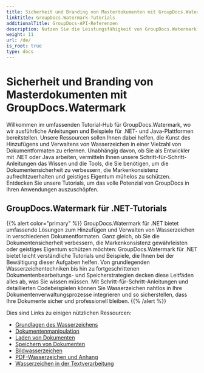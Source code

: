 ```yaml
---
title: Sicherheit und Branding von Masterdokumenten mit GroupDocs.Watermark
linktitle: GroupDocs.Watermark-Tutorials
additionalTitle: GroupDocs-API-Referenzen
description: Nutzen Sie die Leistungsfähigkeit von GroupDocs.Watermark mit unseren .NET- und Java-Tutorials. Beherrschen Sie Wasserzeichentechniken für Dokumentensicherheit und Branding.
weight: 11
url: /de/
is_root: true
type: docs
---
```

# Sicherheit und Branding von Masterdokumenten mit GroupDocs.Watermark


Willkommen im umfassenden Tutorial-Hub für GroupDocs.Watermark, wo wir ausführliche Anleitungen und Beispiele für .NET- und Java-Plattformen bereitstellen. Unsere Ressourcen sollen Ihnen dabei helfen, die Kunst des Hinzufügens und Verwaltens von Wasserzeichen in einer Vielzahl von Dokumentformaten zu erlernen. Unabhängig davon, ob Sie als Entwickler mit .NET oder Java arbeiten, vermitteln Ihnen unsere Schritt-für-Schritt-Anleitungen das Wissen und die Tools, die Sie benötigen, um die Dokumentensicherheit zu verbessern, die Markenkonsistenz aufrechtzuerhalten und geistiges Eigentum mühelos zu schützen. Entdecken Sie unsere Tutorials, um das volle Potenzial von GroupDocs in Ihren Anwendungen auszuschöpfen.


## GroupDocs.Watermark für .NET-Tutorials
{{% alert color="primary" %}}
GroupDocs.Watermark für .NET bietet umfassende Lösungen zum Hinzufügen und Verwalten von Wasserzeichen in verschiedenen Dokumentformaten. Ganz gleich, ob Sie die Dokumentensicherheit verbessern, die Markenkonsistenz gewährleisten oder geistiges Eigentum schützen möchten: GroupDocs.Watermark für .NET bietet leicht verständliche Tutorials und Beispiele, die Ihnen bei der Bewältigung dieser Aufgaben helfen. Von grundlegenden Wasserzeichentechniken bis hin zu fortgeschrittenen Dokumentenbearbeitungs- und Speicherstrategien decken diese Leitfäden alles ab, was Sie wissen müssen. Mit Schritt-für-Schritt-Anleitungen und detaillierten Codebeispielen können Sie Wasserzeichen nahtlos in Ihre Dokumentenverwaltungsprozesse integrieren und so sicherstellen, dass Ihre Dokumente sicher und professionell bleiben.
{{% /alert %}}

Dies sind Links zu einigen nützlichen Ressourcen:
 
- [Grundlagen des Wasserzeichens](./net/watermarking-basics/)
- [Dokumentenmanipulation](./net/document-manipulation/)
- [Laden von Dokumenten](./net/document-loadings/)
- [Speichern von Dokumenten](./net/document-savings/)
- [Bildwasserzeichen](./net/image-watermarkings/)
- [PDF-Wasserzeichen und Anhang](./net/pdf-watermarking-attachments/)
- [Wasserzeichen in der Textverarbeitung](./net/word-processing-watermarkings/)
